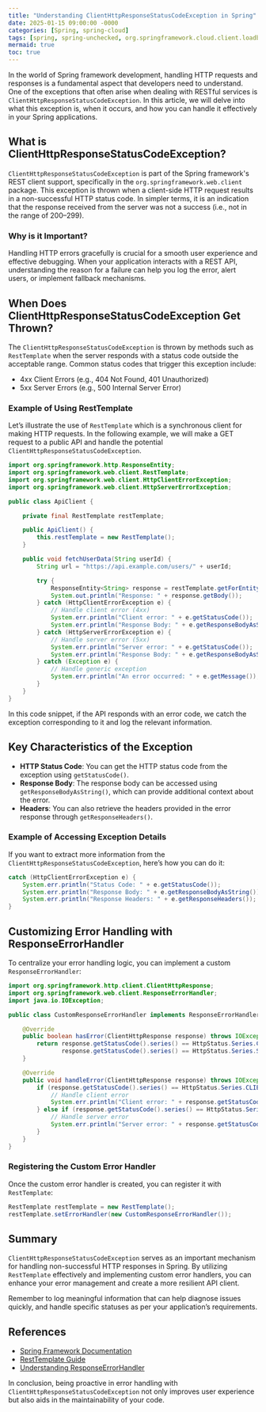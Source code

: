 ```yaml
---
title: "Understanding ClientHttpResponseStatusCodeException in Spring"
date: 2025-01-15 09:00:00 -0000
categories: [Spring, spring-cloud]
tags: [spring, spring-unchecked, org.springframework.cloud.client.loadbalancer]
mermaid: true
toc: true
---
```



In the world of Spring framework development, handling HTTP requests and responses is a fundamental aspect that developers need to understand. One of the exceptions that often arise when dealing with RESTful services is `ClientHttpResponseStatusCodeException`. In this article, we will delve into what this exception is, when it occurs, and how you can handle it effectively in your Spring applications.

## What is ClientHttpResponseStatusCodeException?

`ClientHttpResponseStatusCodeException` is part of the Spring framework's REST client support, specifically in the `org.springframework.web.client` package. This exception is thrown when a client-side HTTP request results in a non-successful HTTP status code. In simpler terms, it is an indication that the response received from the server was not a success (i.e., not in the range of 200–299).

### Why is it Important?

Handling HTTP errors gracefully is crucial for a smooth user experience and effective debugging. When your application interacts with a REST API, understanding the reason for a failure can help you log the error, alert users, or implement fallback mechanisms.

## When Does ClientHttpResponseStatusCodeException Get Thrown?

The `ClientHttpResponseStatusCodeException` is thrown by methods such as `RestTemplate` when the server responds with a status code outside the acceptable range. Common status codes that trigger this exception include:

- 4xx Client Errors (e.g., 404 Not Found, 401 Unauthorized)
- 5xx Server Errors (e.g., 500 Internal Server Error)

### Example of Using RestTemplate

Let’s illustrate the use of `RestTemplate` which is a synchronous client for making HTTP requests. In the following example, we will make a GET request to a public API and handle the potential `ClientHttpResponseStatusCodeException`.

```java
import org.springframework.http.ResponseEntity;
import org.springframework.web.client.RestTemplate;
import org.springframework.web.client.HttpClientErrorException;
import org.springframework.web.client.HttpServerErrorException;

public class ApiClient {

    private final RestTemplate restTemplate;

    public ApiClient() {
        this.restTemplate = new RestTemplate();
    }

    public void fetchUserData(String userId) {
        String url = "https://api.example.com/users/" + userId;

        try {
            ResponseEntity<String> response = restTemplate.getForEntity(url, String.class);
            System.out.println("Response: " + response.getBody());
        } catch (HttpClientErrorException e) {
            // Handle client error (4xx)
            System.err.println("Client error: " + e.getStatusCode());
            System.err.println("Response Body: " + e.getResponseBodyAsString());
        } catch (HttpServerErrorException e) {
            // Handle server error (5xx)
            System.err.println("Server error: " + e.getStatusCode());
            System.err.println("Response Body: " + e.getResponseBodyAsString());
        } catch (Exception e) {
            // Handle generic exception
            System.err.println("An error occurred: " + e.getMessage());
        }
    }
}
```

In this code snippet, if the API responds with an error code, we catch the exception corresponding to it and log the relevant information. 

## Key Characteristics of the Exception

- **HTTP Status Code**: You can get the HTTP status code from the exception using `getStatusCode()`.
- **Response Body**: The response body can be accessed using `getResponseBodyAsString()`, which can provide additional context about the error.
- **Headers**: You can also retrieve the headers provided in the error response through `getResponseHeaders()`.

### Example of Accessing Exception Details

If you want to extract more information from the `ClientHttpResponseStatusCodeException`, here’s how you can do it:

```java
catch (HttpClientErrorException e) {
    System.err.println("Status Code: " + e.getStatusCode());
    System.err.println("Response Body: " + e.getResponseBodyAsString());
    System.err.println("Response Headers: " + e.getResponseHeaders());
}
```

## Customizing Error Handling with ResponseErrorHandler

To centralize your error handling logic, you can implement a custom `ResponseErrorHandler`:

```java
import org.springframework.http.client.ClientHttpResponse;
import org.springframework.web.client.ResponseErrorHandler;
import java.io.IOException;

public class CustomResponseErrorHandler implements ResponseErrorHandler {

    @Override
    public boolean hasError(ClientHttpResponse response) throws IOException {
        return response.getStatusCode().series() == HttpStatus.Series.CLIENT_ERROR || 
               response.getStatusCode().series() == HttpStatus.Series.SERVER_ERROR;
    }

    @Override
    public void handleError(ClientHttpResponse response) throws IOException {
        if (response.getStatusCode().series() == HttpStatus.Series.CLIENT_ERROR) {
            // Handle client error
            System.err.println("Client error: " + response.getStatusCode());
        } else if (response.getStatusCode().series() == HttpStatus.Series.SERVER_ERROR) {
            // Handle server error
            System.err.println("Server error: " + response.getStatusCode());
        }
    }
}
```

### Registering the Custom Error Handler

Once the custom error handler is created, you can register it with `RestTemplate`:

```java
RestTemplate restTemplate = new RestTemplate();
restTemplate.setErrorHandler(new CustomResponseErrorHandler());
```

## Summary

`ClientHttpResponseStatusCodeException` serves as an important mechanism for handling non-successful HTTP responses in Spring. By utilizing `RestTemplate` effectively and implementing custom error handlers, you can enhance your error management and create a more resilient API client. 

Remember to log meaningful information that can help diagnose issues quickly, and handle specific statuses as per your application’s requirements.

## References

- [Spring Framework Documentation](https://spring.io/guides)
- [RestTemplate Guide](https://docs.spring.io/spring-framework/docs/current/reference/html/web.html#rest-template)
- [Understanding ResponseErrorHandler](https://docs.spring.io/spring-framework/docs/current/javadoc-api/org/springframework/web/client/ResponseErrorHandler.html)

In conclusion, being proactive in error handling with `ClientHttpResponseStatusCodeException` not only improves user experience but also aids in the maintainability of your code.